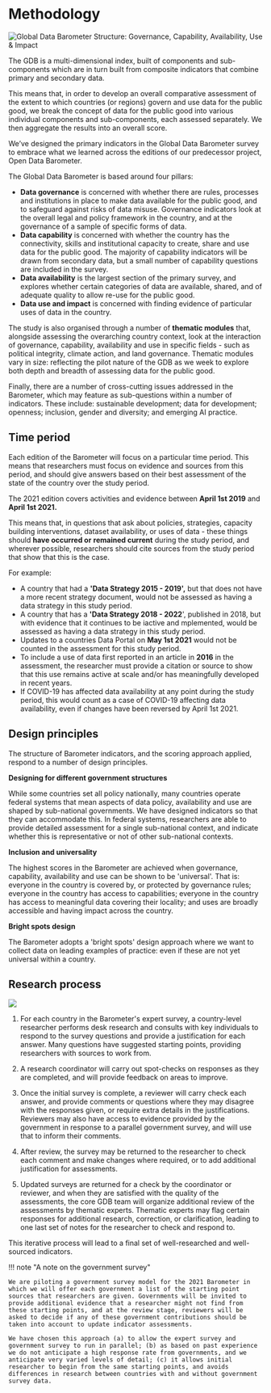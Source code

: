 # Methodology

![Global Data Barometer Structure: Governance, Capability, Availability, Use & Impact](https://globaldatabarometer.org/wp-content/uploads/2020/12/gdb-infographic.png)

The GDB is a multi-dimensional index, built of components and sub-components which are in turn built from composite indicators that combine primary and secondary data.

This means that, in order to develop an overall comparative assessment of the extent to which countries (or regions) govern and use data for the public good, we break the concept of data for the public good into various individual components and sub-components, each assessed separately. We then aggregate the results into an overall score.

We’ve designed the primary indicators in the Global Data Barometer survey to embrace what we learned across the editions of our predecessor project, Open Data Barometer.

The Global Data Barometer is based around four pillars:

* **Data governance** is concerned with whether there are rules, processes and institutions in place to make data available for the public good, and to safeguard against risks of data misuse. Governance indicators look at the overall legal and policy framework in the country, and at the governance of a sample of specific forms of data.
* **Data capability** is concerned with whether the country has the connectivity, skills and institutional capacity to create, share and use data for the public good. The majority of capability indicators will be drawn from secondary data, but a small number of capability questions are included in the survey.
* **Data availability** is the largest section of the primary survey, and explores whether certain categories of data are available, shared, and of adequate quality to allow re-use for the public good.
* **Data use and impact** is concerned with finding evidence of particular uses of data in the country.

The study is also organised through a number of **thematic modules** that, alongside assessing the overarching country context, look at the interaction of governance, capability, availability and use in specific fields - such as political integrity, climate action, and land governance. Thematic modules vary in size: reflecting the pilot nature of the GDB as we week to explore both depth and breadth of assessing data for the public good. 

Finally, there are a number of cross-cutting issues addressed in the Barometer, which may feature as sub-questions within a number of indicators. These include: sustainable development; data for development; openness; inclusion, gender and diversity; and emerging AI practice. 

## Time period

Each edition of the Barometer will focus on a particular time period. This means that researchers must focus on evidence and sources from this period, and should give answers based on their best assessment of the state of the country over the study period. 

The 2021 edition covers activities and evidence between **April 1st 2019** and **April 1st 2021.** 

This means that, in questions that ask about policies, strategies, capacity building interventions, dataset availability, or uses of data - these things should **have occurred or** **remained current** during the study period, and wherever possible, researchers should cite sources from the study period that show that this is the case. 

For example: 

* A country that had a **'Data Strategy 2015 - 2019',** but that does not have a more recent strategy document, would not be assessed as having a data strategy in this study period.
* A country that has a **'Data Strategy 2018 - 2022**', published in 2018, but with evidence that it continues to be iactive and mplemented, would be assessed as having a data strategy in this study period.
* Updates to a countries Data Portal on **May 1st 2021** would not be counted in the assessment for this study period.
* To include a use of data first reported in an article in **2016** in the assessment, the researcher must provide a citation or source to show that this use remains active at scale and/or has meaningfully developed in recent years.
* If COVID-19 has affected data availability at any point during the study period, this would count as a case of COVID-19 affecting data availability, even if changes have been reversed by April 1st 2021.

## Design principles

The structure of Barometer indicators, and the scoring approach applied, respond to a number of design principles. 

**Designing for different government structures**

While some countries set all policy nationally, many countries operate federal systems that mean aspects of data policy, availability and use are shaped by sub-national governments. We have designed indicators so that they can accommodate this. In federal systems, researchers are able to provide detailed assessment for a single sub-national context, and indicate whether this is representative or not of other sub-national contexts. 

**Inclusion and universality**

The highest scores in the Barometer are achieved when governance, capability, availability and use can be shown to be 'universal'. That is: everyone in the country is covered by, or protected by governance rules; everyone in the country has access to capabilities; everyone in the country has access to meaningful data covering their locality; and uses are broadly accessible and having impact across the country. 

**Bright spots design**

The Barometer adopts a 'bright spots' design approach where we want to collect data on leading examples of practice: even if these are not yet universal within a country. 

## Research process

[![](https://mermaid.ink/img/eyJjb2RlIjoiZ3JhcGggVERcbiAgQShSZXNlYXJjaGVyIGNvbXBsZXRlcyBpbml0aWFsIHJlc2VhcmNoKSAtLT4gQltDb29yZGluYXRvciBTcG90IENoZWNrc10gLS0-IEMoUmVzZWFyY2hlciBtYWtlcyB1cGRhdGVzKTtcbiAgQyAtLT4gRFtDb3VudHJ5IFBlZXIgUmV2aWV3ZXIgQ29tbWVudHNdO1xuICBDIC0tPiBFW1RoZW1hdGljIFBlZXIgUmV2aWV3IENvbW1uZW50c107XG4gIEZbR292ZXJubWVudCBTdXJ2ZXkgcHJvdmlkZWQgdG8gY291bnRyeSByZXZpZXdlcl0gLS0-IEQ7XG4gIEQgLS0-IEc7XG4gIEUgLS0-IEc7XG4gIEcoUmVzZWFyY2hlciBtYWtlcyBlZGl0cykgLS0-IGhbRmluYWwgQ2hlY2tzXTsiLCJtZXJtYWlkIjp7InRoZW1lIjoiZGVmYXVsdCJ9LCJ1cGRhdGVFZGl0b3IiOmZhbHNlfQ)](https://mermaid-js.github.io/mermaid-live-editor/#/edit/eyJjb2RlIjoiZ3JhcGggVERcbiAgQShSZXNlYXJjaGVyIGNvbXBsZXRlcyBpbml0aWFsIHJlc2VhcmNoKSAtLT4gQltDb29yZGluYXRvciBTcG90IENoZWNrc10gLS0-IEMoUmVzZWFyY2hlciBtYWtlcyB1cGRhdGVzKTtcbiAgQyAtLT4gRFtDb3VudHJ5IFBlZXIgUmV2aWV3ZXIgQ29tbWVudHNdO1xuICBDIC0tPiBFW1RoZW1hdGljIFBlZXIgUmV2aWV3IENvbW1uZW50c107XG4gIEZbR292ZXJubWVudCBTdXJ2ZXkgcHJvdmlkZWQgdG8gY291bnRyeSByZXZpZXdlcl0gLS0-IEQ7XG4gIEQgLS0-IEc7XG4gIEUgLS0-IEc7XG4gIEcoUmVzZWFyY2hlciBtYWtlcyBlZGl0cykgLS0-IGhbRmluYWwgQ2hlY2tzXTsiLCJtZXJtYWlkIjp7InRoZW1lIjoiZGVmYXVsdCJ9LCJ1cGRhdGVFZGl0b3IiOmZhbHNlfQ)


1. For each country in the Barometer's expert survey, a country-level researcher performs desk research and consults with key individuals to respond to the survey questions and provide a justification for each answer. Many questions have suggested starting points, providing researchers with sources to work from. 

2. A research coordinator will carry out spot-checks on responses as they are completed, and will provide feedback on areas to improve. 

3. Once the initial survey is complete, a reviewer will carry check each answer, and provide comments or questions where they may disagree with the responses given, or require extra details in the justifications.  Reviewers may also have access to evidence provided by the government in response to a parallel government survey, and will use that to inform their comments. 

4. After review, the survey may be returned to the researcher to check each comment and make changes where required, or to add additional justification for assessments. 

5. Updated surveys are returned for a check by the coordinator or reviewer, and when they are satisfied with the quality of the assessments, the core GDB team will organize additional review of the assessments by thematic experts. Thematic experts may flag certain responses for additional research, correction, or clarification, leading to one last set of notes for the researcher to check and respond to. 

This iterative process will lead to a final set of well-researched and well-sourced indicators.

!!! note "A note on the government survey" 

	We are piloting a government survey model for the 2021 Barometer in which we will offer each government a list of the starting point sources that researchers are given. Governments will be invited to provide additional evidence that a researcher might not find from these starting points, and at the review stage, reviewers will be asked to decide if any of these government contributions should be taken into account to update indicator assessments. 

	We have chosen this approach (a) to allow the expert survey and government survey to run in parallel; (b) as based on past experience we do not anticipate a high response rate from governments, and we anticipate very varied levels of detail; (c) it allows initial researcher to begin from the same starting points, and avoids differences in research between countries with and without government survey data. 

